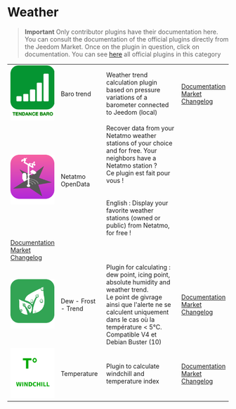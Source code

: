 
# Weather


>**Important**
>Only contributor plugins have their documentation here. You can consult the documentation of the official plugins directly from the Jeedom Market. Once on the plugin in question, click on documentation.
>You can see [here](https://market.jeedom.com/index.php?v=d&p=market&type=plugin&categorie=weather) all official plugins in this category


| | | | |
|--- | --- | --- | ---|
|<img src="baro/baro_icon.png" class="pluginLogo" width="100" />|Baro trend|Weather trend calculation plugin based on pressure variations of a barometer connected to Jeedom (local)|[Documentation](https://odolc.github.io/Baro/en_US/)<br/>[Market](https://market.jeedom.com/index.php?v=d&p=market_display&id=2405)<br/>[Changelog](https://odolc.github.io/Baro/en_US/changelog)|
|<img src="netatmoPublicData/netatmoPublicData_icon.png" class="pluginLogo" width="100" />|Netatmo OpenData|Recover data from your Netatmo weather stations of your choice and for free. Your neighbors have a Netatmo station ? <br />  Ce plugin est fait pour vous ! <br/><br/><br/>English : Display your favorite weather stations (owned or public) from Netatmo, for free ! 
|[Documentation](https://jim005.github.io/jeedom-netatmoPublicData/en_US/)<br/>[Market](https://market.jeedom.com/index.php?v=d&p=market_display&id=4008)<br/>[Changelog](https://jim005.github.io/jeedom-netatmoPublicData/en_US/changelog)|
|<img src="rosee/rosee_icon.png" class="pluginLogo" width="100" />|Dew - Frost - Trend|Plugin for calculating : dew point, icing point, absolute humidity and weather trend. <BR/>Le point de givrage ainsi que l'alerte ne se calculent uniquement dans le cas où la température < 5°C. <BR />Compatible V4 et Debian Buster (10)|[Documentation](https://jealg.github.io/documentation/plugin-rosee/en_US/)<br/>[Market](https://market.jeedom.com/index.php?v=d&p=market_display&id=1653)<br/>[Changelog](https://jealg.github.io/documentation/plugin-rosee/en_US/changelog)|
|<img src="temperature/temperature_icon.png" class="pluginLogo" width="100" />|Temperature|Plugin to calculate windchill and temperature index|[Documentation](https://odolc.github.io/Temperature/en_US/)<br/>[Market](https://market.jeedom.com/index.php?v=d&p=market_display&id=2778)<br/>[Changelog](https://odolc.github.io/Temperature/en_US/changelog)|

